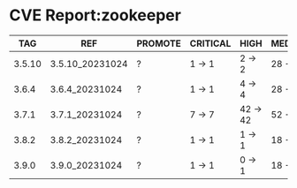 # CVE Report:zookeeper
|  TAG   |       REF       | PROMOTE | CRITICAL |   HIGH   |  MEDIUM  |   LOW    | UNKNOWN |
|--------|-----------------|---------|----------|----------|----------|----------|---------|
| 3.5.10 | 3.5.10_20231024 | ?       | 1 -> 1   | 2 -> 2   | 28 -> 28 | 34 -> 34 | 0 -> 0  |
| 3.6.4  | 3.6.4_20231024  | ?       | 1 -> 1   | 4 -> 4   | 28 -> 28 | 34 -> 34 | 0 -> 0  |
| 3.7.1  | 3.7.1_20231024  | ?       | 7 -> 7   | 42 -> 42 | 52 -> 52 | 86 -> 86 | 0 -> 0  |
| 3.8.2  | 3.8.2_20231024  | ?       | 1 -> 1   | 1 -> 1   | 18 -> 18 | 34 -> 34 | 0 -> 0  |
| 3.9.0  | 3.9.0_20231024  | ?       | 1 -> 1   | 0 -> 1   | 18 -> 18 | 34 -> 34 | 0 -> 0  |
